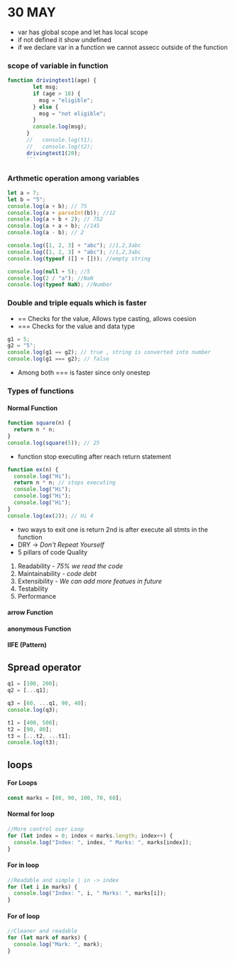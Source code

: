 # 30 MAY

- var has global scope and let has local scope
- if not defined it show undefined
- if we declare var in a function we cannot assecc outside of the function

### scope of variable in function

````js
function drivingtest1(age) {
        let msg;
        if (age > 18) {
          msg = "eligible";
        } else {
          msg = "not eligible";
        }
        console.log(msg);
      }
      //   console.log(t1);
      //   console.log(t2);
      drivingtest1(20);
      ```

````

### Arthmetic operation among variables

```js
let a = 7;
let b = "5";
console.log(a + b); // 75
console.log(a + parseInt(b)); //12
console.log(a + b + 2); // 752
console.log(a + a + b); //145
console.log(a - b); // 2

console.log([1, 2, 3] + "abc"); //1,2,3abc
console.log([1, 2, 3] + "abc"); //1,2,3abc
console.log(typeof ([] + [])); //empty string

console.log(null + 5); //5
console.log(2 / "a"); //NaN
console.log(typeof NaN); //Number
```

### Double and triple equals which is faster

- == Checks for the value, Allows type casting, allows coesion
- === Checks for the value and data type

```js
g1 = 5;
g2 = "5";
console.log(g1 == g2); // true , string is converted into number
console.log(g1 === g2); // false
```

- Among both === is faster since only onestep

### Types of functions

#### Normal Function

```js
function square(n) {
  return n * n;
}
console.log(square(5)); // 25
```

- function stop executing after reach return statement

```js
function ex(n) {
  console.log("Hi");
  return n * n; // stops executing
  console.log("Hi");
  console.log("Hi");
  console.log("Hi");
}
console.log(ex(2)); // Hi 4
```

- two ways to exit one is return 2nd is after execute all stmts in the function
- DRY -> _Don't Repeat Yourself_
- 5 pillars of code Quality

1. Readability - _75% we read the code_
2. Maintainability - _code debt_
3. Extensibility - _We can add more featues in future_
4. Testability
5. Performance

#### arrow Function

#### anonymous Function

#### IIFE (Pattern)

## Spread operator

```js
q1 = [100, 200];
q2 = [...q1];

q3 = [60, ...q1, 90, 40];
console.log(q3);

t1 = [400, 500];
t2 = [90, 80];
t3 = [...t2, ...t1];
console.log(t3);
```

## loops

#### For Loops

```js
const marks = [80, 90, 100, 70, 60];
```

#### Normal for loop

```js
//More control over Loop
for (let index = 0; index < marks.length; index++) {
  console.log("Index: ", index, " Marks: ", marks[index]);
}
```

#### For in loop

```js
//Readable and simple | in -> index
for (let i in marks) {
  console.log("Index: ", i, " Marks: ", marks[i]);
}
```

#### For of loop

```js
//Cleaner and readable
for (let mark of marks) {
  console.log("Mark: ", mark);
}
```
